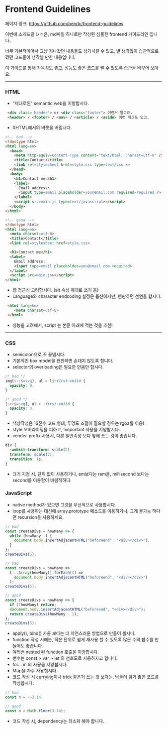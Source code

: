 # Frontend Guidelines

페이지 링크: https://github.com/bendc/frontend-guidelines

이번에 소개드릴 녀석은, md파일 하나로만 작성된 심플한 frontend 가이드라인 입니다.

너무 기본적이어서 그냥 지나갔던 내용들도 상기시킬 수 있고, 별 생각없이 습관적으로 짰던 코드들이 생각날 만한 내용입니다.

이 가이드를 통해 가독성도 좋고, 성능도 좋은 코드를 짤 수 있도록 습관을 바꾸어 보아요.

- - -

### HTML
 * "제대로된" semantic web을 지향합시다.

```html
 <div class='header'> or <div class="footer"> 이런거 말고요.
 <header> / <footer> / <nav> / <article> / <aside> 이런 태그도 있고.
```

 * XHTML에서의 버릇을 버립시다.

```html
<!-- bad -->
<!doctype html>
<html lang=en>
  <head>
    <meta http-equiv=Content-Type content="text/html; charset=utf-8" />
    <title>Contact</title>
    <link rel=stylesheet href=style.css type=text/css />
  </head>
  <body>
    <h1>Contact me</h1>
    <label>
      Email address:
      <input type=email placeholder=you@email.com required=required />
    </label>
    <script src=main.js type=text/javascript></script>
  </body>
</html>

<!-- good -->
<!doctype html>
<html lang=en>
  <meta charset=utf-8>
  <title>Contact</title>
  <link rel=stylesheet href=style.css>

  <h1>Contact me</h1>
  <label>
    Email address:
    <input type=email placeholder=you@email.com required>
  </label>
  <script src=main.js></script>
</html>
```

 * 웹 접근성 고려합시다. (alt 속성 제대로 쓰기 등)
 * Language와 character endcoding 설정은 옵션이지만, 왠만하면 선언을 합시다.

```html
 <html lang=ko>
 	<meta charset=utf-8>
 </html>
```

 * 성능을 고려해서, script 는 본문 아래에 적는 것을 추천!

- - -

### CSS

 * semicolon으로 꼭 끝냅시다.
 * 기본적인 box model을 왠만하면 손대지 않도록 합니다.
 * selector의 overloading은 필요한 만큼만 합시다.

```css
/* bad */
img[src$=svg], ul > li:first-child {
  opacity: 0;
}

/* good */
[src$=svg], ul > :first-child {
  opacity: 0;
}
```

 * 색상작성은 16진수 코드 형태, 투명도 조절이 필요할 경우는 rgba를 이용!
 * style 오버라이딩을 피하고, !important 사용을 지양합시다.
 * vender-prefix 사용시, 다른 일반속성 보다 앞에 쓰는 것이 좋습니다.

```css
div {
  -webkit-transform: scale(2);
  transform: scale(2);
  transition: 1s;
}
```

 * 크기 지정 시, 단위 없이 사용하거나, em보다는 rem을, millisecond 보다는 second를 이용함이 바람직하다.

### JavaScript

 * native method가 있으면 그것을 우선적으로 사용합시다.
 * loop를 사용하는 대신에 array.prototype 메소드를 이용하거나, 그게 불가능 하다면 recursion을 사용하세요.

```javascript
// bad
const createDivs = howMany => {
  while (howMany--) {
    document.body.insertAdjacentHTML("beforeend", "<div></div>");
  }
};
createDivs(5);

// bad
const createDivs = howMany =>
  [...Array(howMany)].forEach(() =>
    document.body.insertAdjacentHTML("beforeend", "<div></div>")
  );
createDivs(5);

// good
const createDivs = howMany => {
  if (!howMany) return;
  document.body.insertAdjacentHTML("beforeend", "<div></div>");
  return createDivs(howMany - 1);
};
createDivs(5);
```

 * apply(), bind() 사용 보다는 더 자연스러운 방법으로 만들어 봅시다.
 * function 작성 시에는, 작은 단위로 쉽게 재사용 할 수 있도록 많은 수의 함수를 만들어도 좋습니다.
 * 여러번 nested 된 function 호출을 지양합시다.
 * 변수는 const > var > let 의 선호도로 사용하자고 합니다.
 * for... in 의 사용을 지양합시다.
 * Map을 자주 사용합시다.
 * 코드 작성 시 currying이나 trick 같은거 쓰는 것 보다는, 남들이 읽기 좋은 코드를 작성합시다.

```javascript
// bad
const n = ~~3.14;

// good
const n = Math.floor(3.14);
```

 * 코드 작성 시, dependency는 최소화 해야 합니다.
